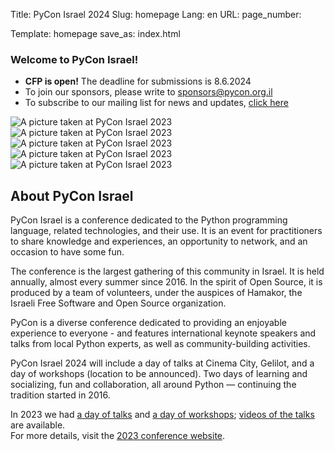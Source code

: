 Title: PyCon Israel 2024
Slug: homepage
Lang: en
URL:
page_number:

Template: homepage
save_as: index.html

<section id="plan">
  <h3>Welcome to PyCon Israel!</h3>
  <ul class="fancy-list-marker">
<li><b>CFP is open!</b> The deadline for submissions is <time datetime="2024-06-08">8.6.2024</time>
<li>To join our sponsors, please write to
  <a href="mailto:sponsors@pycon.org.il">sponsors@pycon.org.il</a>
<li>To subscribe to our mailing list for news and updates,
  <a href="https://lists.hamakor.org.il/postorius/lists/news.pycon.org.il">click here</a>
  </ul>
</section>
<section id="pictures">

<span class="r1c1">
		<img src="./theme/img/2023/oren.jpg"
	 alt="A picture taken at PyCon Israel 2023"
	 title="A picture taken at PyCon Israel 2023">
</span>

<span class="r1c2">
		<img src="./theme/img/2023/irit-far.jpg"
	 alt="A picture taken at PyCon Israel 2023"
	 title="A picture taken at PyCon Israel 2023">
</span>
<span class="r2c1">
	  <img src="./theme/img/2023/irit-shai.jpg"
	   alt="A picture taken at PyCon Israel 2023"
	   title="A picture taken at PyCon Israel 2023">
</span>
<span class="r2c2">
		<img src="./theme/img/2023/pypods.jpg"
	 alt="A picture taken at PyCon Israel 2023"
	 title="A picture taken at PyCon Israel 2023">
</span>
<span class="r2c3">
		<img src="./theme/img/2023/elad.jpg"
	 alt="A picture taken at PyCon Israel 2023"
	 title="A picture taken at PyCon Israel 2023">
</span>
</section>
<section id="about">
  <h2>About PyCon Israel</h2>
  <p>
PyCon Israel is a conference dedicated to the Python
programming language, related technologies, and their use. It
is an event for practitioners to share knowledge and
experiences, an opportunity to network, and an occasion to
have some fun.
  </p>
  <p>
The conference is the largest gathering of this community in
Israel. It is held annually, almost every summer since
2016. In the spirit of Open Source, it is produced by a team
of volunteers, under the auspices of Hamakor, the Israeli Free
Software and Open Source organization.
  </p>
  <p>
PyCon is a diverse conference dedicated to providing an
enjoyable experience to everyone - and features international
keynote speakers and talks from local Python experts, as well
as community-building activities.
  </p>
  <p>
PyCon Israel 2024 will include a day of talks at Cinema
City, Gelilot, and a day of workshops (location to be
announced).  Two days of learning and socializing, fun and
collaboration, all around Python &mdash; continuing the
tradition started in 2016.
  </p>
  <p>
In 2023 we
had <a href="https://photos.app.goo.gl/UVupGP8N7q3UVPct5">a
day of talks</a>
and <a href="https://photos.app.goo.gl/B12ZznWWJN2cS2Sk6">a
day of workshops</a>;
<a href="https://www.youtube.com/playlist?list=PLnOlTVPC-yFwhpiyjsC0V_98pqRbtwNgh">
videos of the talks </a>are available.
  <br/>
For more details, visit the
<a href="https://pycon.org.il/2023/index.html">2023 conference website</a>.
  </p>
</section>
